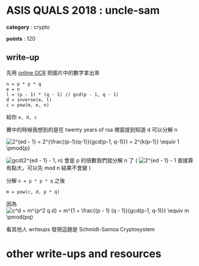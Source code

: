 # ASIS QUALS 2018 : uncle-sam

**category** : crypto

**points** : 120

## write-up

先用 [online OCR](http://www.newocr.com/) 把圖片中的數字拿出來

```
n = p * p * q
e = n
l = (p - 1) * (q - 1) // gcd(p - 1, q - 1)
d = inverse(e, l)
c = pow(m, e, n)
```

給你 `e, d, c`

賽中的時候我想到的是在 twenty years of rsa 裡面提到知道 d 可以分解 n

<img src="https://latex.codecogs.com/gif.latex?2^{ed&space;-&space;1}&space;=&space;2^{\frac{(p-1)(q-1)}{gcd(p-1,&space;q-1)}}&space;=&space;2^{k(p-1)}&space;\equiv&space;1&space;\pmod{p}" title="2^{ed - 1} = 2^{\frac{(p-1)(q-1)}{gcd(p-1, q-1)}} = 2^{k(p-1)} \equiv 1 \pmod{p}" />

<img src="https://latex.codecogs.com/gif.latex?gcd(2^{ed&space;-&space;1}&space;-&space;1,&space;n)" title="gcd(2^{ed - 1} - 1, n)" /> 會是 p 的倍數我們就分解 n 了 ( <img src="https://latex.codecogs.com/gif.latex?2^{ed&space;-&space;1}&space;-&space;1" title="2^{ed - 1} - 1" /> 直接算有點大，可以先 mod n 結果不會變 )

分解 `n = p * p * q` 之後

`m = pow(c, d, p * q)`

因為 <img src="https://latex.codecogs.com/gif.latex?c^d&space;=&space;m^{p^2&space;q&space;d}&space;=&space;m^{1&space;&plus;&space;\frac{(p&space;-&space;1)&space;(q&space;-&space;1)}{gcd(p-1,&space;q-1)}}&space;\equiv&space;m&space;\pmod{pq}" title="c^d = m^{p^2 q d} = m^{1 + \frac{(p - 1) (q - 1)}{gcd(p-1, q-1)}} \equiv m \pmod{pq}" />

看其他人 writeups 發現這題是 Schmidt-Samoa Cryptosystem

# other write-ups and resources

